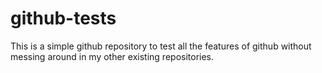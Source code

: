 # github-tests
This is a simple github repository to test all the features of github without messing around in my other existing repositories.
